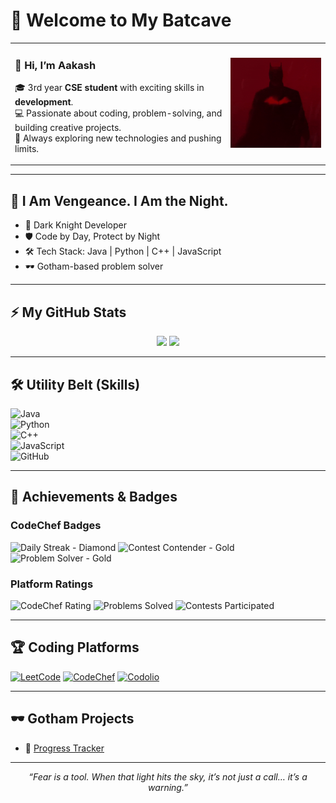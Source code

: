 # 🦇 Welcome to My Batcave

<table>
  <tr>
    <td>
      <h3>👋 Hi, I’m <b>Aakash</b></h3>
      <p>
        🎓 3rd year <b>CSE student</b> with exciting skills in <b>development</b>.<br>
        💻 Passionate about coding, problem-solving, and building creative projects.<br>
        🚀 Always exploring new technologies and pushing limits.
      </p>
    </td>
    <td>
      <img src="./Robert Pattinson Batman GIF by Grillax®.gif" width="250" />
    </td>
  </tr>
</table>

---

## 🦇 I Am Vengeance. I Am the Night.

- 🌙 Dark Knight Developer
- 🛡️ Code by Day, Protect by Night
- 🛠 Tech Stack: Java | Python | C++ | JavaScript
- 🕶 Gotham-based problem solver

---

## ⚡ My GitHub Stats

<p align="center">
  <img src="https://github-readme-stats.vercel.app/api?username=Aakash-M-z&show_icons=true&theme=dark&bg_color=0D1117&title_color=ff0000&icon_color=ff0000" height="180"/>
  <img src="https://github-readme-streak-stats.herokuapp.com/?user=Aakash-M-z&theme=dark&background=0D1117&ring=ff0000&fire=ff0000&currStreakLabel=ff0000" height="180"/>
</p>

---

## 🛠 Utility Belt (Skills)

![Java](https://img.shields.io/badge/Java-black?style=for-the-badge&logo=openjdk)  
![Python](https://img.shields.io/badge/Python-darkblue?style=for-the-badge&logo=python)  
![C++](https://img.shields.io/badge/C++-darkred?style=for-the-badge&logo=cplusplus)  
![JavaScript](https://img.shields.io/badge/JavaScript-black?style=for-the-badge&logo=javascript)  
![GitHub](https://img.shields.io/badge/GitHub-darkgray?style=for-the-badge&logo=github)

---

## 🏅 Achievements & Badges

### CodeChef Badges

![Daily Streak - Diamond](https://img.shields.io/badge/Daily_Streak-Diamond-00bcd4?style=for-the-badge&logo=codechef&logoColor=white)
![Contest Contender - Gold](https://img.shields.io/badge/Contest_Contender-Gold-ffd700?style=for-the-badge&logo=codechef&logoColor=black)
![Problem Solver - Gold](https://img.shields.io/badge/Problem_Solver-Gold-ffd700?style=for-the-badge&logo=codechef&logoColor=black)

### Platform Ratings

![CodeChef Rating](https://img.shields.io/badge/CodeChef-2★_1493-5B4638?style=for-the-badge&logo=codechef&logoColor=white)
![Problems Solved](https://img.shields.io/badge/Problems_Solved-643-4CAF50?style=for-the-badge&logo=codechef&logoColor=white)
![Contests Participated](https://img.shields.io/badge/Contests-80-2196F3?style=for-the-badge&logo=codechef&logoColor=white)

---

## 🏆 Coding Platforms

[![LeetCode](https://img.shields.io/badge/LeetCode-FFA116?style=for-the-badge&logo=leetcode&logoColor=black)](https://leetcode.com/u/Aakash_420/)
[![CodeChef](https://img.shields.io/badge/CodeChef-5B4638?style=for-the-badge&logo=codechef&logoColor=white)](https://www.codechef.com/users/aakashleo)
[![Codolio](https://img.shields.io/badge/Codolio-007ACC?style=for-the-badge&logo=codolio&logoColor=white)](https://codolio.com/profile/Aakash_M)

---

## 🕶 Gotham Projects

- 🔗 [Progress Tracker](https://progress-tracker-ucdg.onrender.com/)

---

<p align="center">
  <i>“Fear is a tool. When that light hits the sky, it’s not just a call… it’s a warning.”</i>  
</p>
